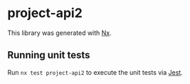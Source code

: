 # project-api2

This library was generated with [Nx](https://nx.dev).

## Running unit tests

Run `nx test project-api2` to execute the unit tests via [Jest](https://jestjs.io).
